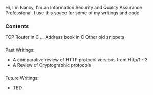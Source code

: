 Hi, I'm Nancy, 
I'm an Information Security and Quality Assurance Professional.
I use this space for some of my writings and code

### Contents
TCP Router in C ...
Address book in C
Other old snippets
###
Past Writings: 
- A comparative review of HTTP protocol versions from Http/1 - 3
- A Review of Cryptographic protocols
###
Future Writings:
- TBD


<!--
**nmogire/nmogire** is a ✨ _special_ ✨ repository because its `README.md` (this file) appears on your GitHub profile.

Here are some ideas to get you started:

- 🔭 I’m currently working on ...
- 🌱 I’m currently learning ...
- 👯 I’m looking to collaborate on ...
- 🤔 I’m looking for help with ...
- 💬 Ask me about ...
- 📫 How to reach me: ...
- 😄 Pronouns: ...
- ⚡ Fun fact: ...
-->

